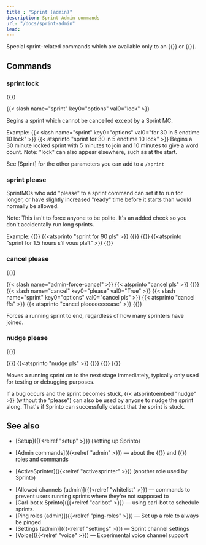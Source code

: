 ```yaml
---
title : "Sprint (admin)"
description: Sprint Admin commands
url: "/docs/sprint-admin"
lead: 
---
```


Special sprint-related commands which are available only to an {{<tag-admin>}} or {{<tag-mc>}}.

## Commands

### sprint lock
{{<tag-mc>}}

{{< slash name="sprint" key0="options" val0="lock" >}} 

Begins a sprint which cannot be cancelled except by a Sprint MC. 

Example:
{{< slash name="sprint" key0="options" val0="for 30 in 5 endtime 10 lock" >}} 
{{< atsprinto "sprint for 30 in 5 endtime 10 lock" >}} 
Begins a 30 minute locked sprint with 5 minutes to join and 10 minutes to give a word count. Note: "lock" can also appear elsewhere, such as at the start.

See [Sprint] for the other parameters you can add to a `/sprint` 

### sprint please

SprintMCs who add "please" to a sprint command can set it to run for longer, or have slightly increased "ready" time before it starts than would normally be allowed.

Note: This isn't to force anyone to be polite. It's an added check so you don't accidentally run long sprints.

Example:
{{<slash name="sprint" key0="options" val0="for 90 minutes please" >}} 
{{<atsprinto "sprint for 90 pls" >}} 
{{<alts>}}
{{<slash name="sprint" key0="options" val0="90 pls" >}} 
{{<atsprinto "sprint for 1.5 hours s’il vous plaît" >}} 
{{</alts>}}

### cancel please
{{<tag-mc>}}

{{< slash name="admin-force-cancel" >}} 
{{< atsprinto "cancel pls" >}} 
{{<alts>}}
{{< slash name="cancel" key0="please" val0="True" >}} 
{{< slash name="sprint" key0="options" val0="cancel pls" >}} 
{{< atsprinto "cancel ffs" >}} 
{{< atsprinto "cancel pleeeeeeeease" >}} 
{{</alts>}}

Forces a running sprint to end, regardless of how many sprinters have joined.

### nudge please
{{<tag-mc>}}

{{<slash name="admin-force-nudge" >}} 
{{<atsprinto "nudge pls" >}} 
{{<alts>}}
{{<slash name="sprint" key0="options" val0="nudge pls" >}} 
{{</alts>}}

Moves a running sprint on to the next stage immediately, typically only used for testing or debugging purposes.

If a bug occurs and the sprint becomes stuck, {{< atsprintoembed "nudge" >}} (without the "please") can also be used by anyone to nudge the sprint along. That's if Sprinto can successfully detect that the sprint is stuck.

<!--

| `/admin-forget-user 123456789` or `@sprinto forgetuser 123456789` | (MC) Stops a user 123456789 getting pinged at the start of sprints, as if they had typed `/forgetme` themselves. Replace `123456789` with the ID of the Discord user. If you can't see their user id, you might have to turn on "Developer Mode" in Discord settings, then "Copy ID" will appear when you right click the user. You can also use their user name (with no `@`), if they haven't left the server. Use `/admin-forget-all-users` or `@sprinto forget_all_users` (A) to forget all users. |
| `@sprinto pinguser <user> <number>` | (MC) Turn pings on for a user, like if they typed `/pingme`. Replace `<number>` with the number of sprints. Default is 3. For "never" use 0. For always, use 1000. |
-->


## See also
* [Setup]({{<relref "setup" >}}) (setting up Sprinto)
- [Admin commands]({{<relref "admin" >}}) — about the {{<tag-admin>}} and {{<tag-mc>}} roles and commands
* [ActiveSprinter]({{<relref "activesprinter" >}}) (another role used by Sprinto)
- [Allowed channels (admin)]({{<relref "whitelist" >}}) — commands to prevent users running sprints where they're not supposed to
- [Carl-bot x Sprinto]({{<relref "carlbot" >}}) — using carl-bot to schedule sprints.
- [Ping roles (admin)]({{<relref "ping-roles" >}})  — Set up a role to always be pinged
- [Settings (admin)]({{<relref "settings" >}}) — Sprint channel settings
- [Voice]({{<relref "voice" >}}) — Experimental voice channel support
